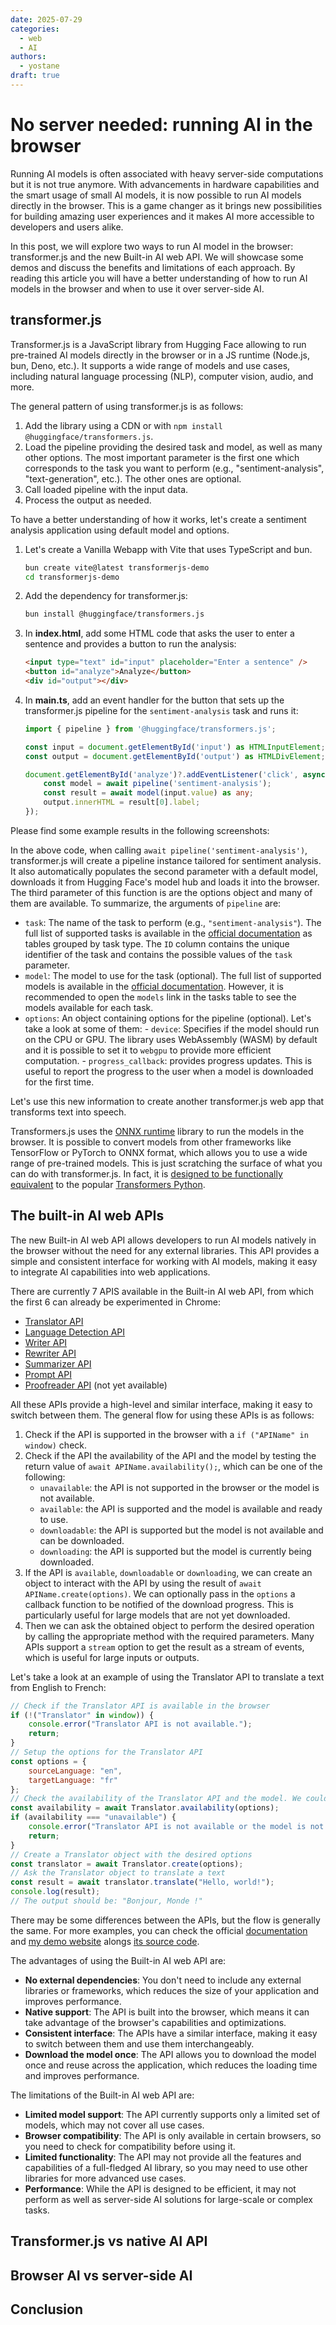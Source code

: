 ```yaml
---
date: 2025-07-29
categories:
  - web
  - AI
authors:
  - yostane
draft: true
---
```


# No server needed: running AI in the browser

Running AI models is often associated with heavy server-side computations but it is not true anymore.
With advancements in hardware capabilities and the smart usage of small AI models, it is now possible to run AI models directly in the browser.
This is a game changer as it brings new possibilities for building amazing user experiences and it makes AI more accessible to developers and users alike.

<!-- more -->

In this post, we will explore two ways to run AI model in the browser: transformer.js and the new Built-in AI web API.
We will showcase some demos and discuss the benefits and limitations of each approach.
By reading this article you will have a better understanding of how to run AI models in the browser and when to use it over server-side AI.

## transformer.js

Transformer.js is a JavaScript library from Hugging Face allowing to run pre-trained AI models directly in the browser or in a JS runtime (Node.js, bun, Deno, etc.).
It supports a wide range of models and use cases, including natural language processing (NLP), computer vision, audio, and more.

The general pattern of using transformer.js is as follows:

1. Add the library using a CDN or with `npm install @huggingface/transformers.js`.
1. Load the pipeline providing the desired task and model, as well as many other options.
    The most important parameter is the first one which corresponds to the task you want to perform (e.g., "sentiment-analysis", "text-generation", etc.).
    The other ones are optional.
1. Call loaded pipeline with the input data.
1. Process the output as needed.

To have a better understanding of how it works, let's create a sentiment analysis application using default model and options.

1. Let's create a Vanilla Webapp with Vite that uses TypeScript and bun.

    ```sh
    bun create vite@latest transformerjs-demo
    cd transformerjs-demo
    ```

1. Add the dependency for transformer.js:

    ```sh
    bun install @huggingface/transformers.js
    ```

1. In **index.html**, add some HTML code that asks the user to enter a sentence and provides a button to run the analysis:

    ```html
    <input type="text" id="input" placeholder="Enter a sentence" />
    <button id="analyze">Analyze</button>
    <div id="output"></div>
    ```

1. In **main.ts**, add an event handler for the button that sets up the transformer.js pipeline for the `sentiment-analysis` task and runs it:

    ```ts
    import { pipeline } from '@huggingface/transformers.js';

    const input = document.getElementById('input') as HTMLInputElement;
    const output = document.getElementById('output') as HTMLDivElement;

    document.getElementById('analyze')?.addEventListener('click', async () => {
        const model = await pipeline('sentiment-analysis');
        const result = await model(input.value) as any;
        output.innerHTML = result[0].label;
    });
    ```

Please find some example results in the following screenshots:

In the above code, when calling `await pipeline('sentiment-analysis')`, transformer.js will create a pipeline instance tailored for sentiment analysis.
It also automatically populates the second parameter with a default model, downloads it from Hugging Face's model hub and loads it into the browser.
The third parameter of this function is are the options object and many of them are available.
To summarize, the arguments of `pipeline` are:

- `task`: The name of the task to perform (e.g., `"sentiment-analysis"`).
    The full list of supported tasks is available in the [official documentation](https://huggingface.co/docs/transformers.js/index#supported-tasksmodels) as tables grouped by task type.
    The `ID` column contains the unique identifier of the task and contains the possible values of the `task` parameter.
- `model`: The model to use for the task (optional).
    The full list of supported models is available in the [official documentation](https://huggingface.co/docs/transformers.js/index#models).
    However, it is recommended to open the `models` link in the tasks table to see the models available for each task.
- `options`: An object containing options for the pipeline (optional).
    Let's take a look at some of them:
        - `device`: Specifies if the model should run on the CPU or GPU. The library uses WebAssembly (WASM) by default and it is possible to set it to `webgpu` to provide more efficient computation.
        - `progress_callback`: provides progress updates.
        This is useful to report the progress to the user when a model is downloaded for the first time.

Let's use this new information to create another transformer.js web app that transforms text into speech.

Transformers.js uses the [ONNX runtime](https://onnxruntime.ai/) library to run the models in the browser.
It is possible to convert models from other frameworks like TensorFlow or PyTorch to ONNX format, which allows you to use a wide range of pre-trained models.
This is just scratching the surface of what you can do with transformer.js.
In fact, it is [designed to be functionally equivalent](https://github.com/huggingface/transformers.js/) to the popular [Transformers Python](https://github.com/huggingface/transformers).

## The built-in AI web APIs

The new Built-in AI web API allows developers to run AI models natively in the browser without the need for any external libraries.
This API provides a simple and consistent interface for working with AI models, making it easy to integrate AI capabilities into web applications.

There are currently 7 APIS available in the Built-in AI web API, from which the first 6 can already be experimented in Chrome:

- [Translator API](https://developer.chrome.com/docs/ai/translator-api/)
- [Language Detection API](https://developer.chrome.com/docs/ai/language-detection)
- [Writer API](https://developer.chrome.com/docs/ai/writer-api)
- [Rewriter API](https://developer.chrome.com/docs/ai/rewriter-api)
- [Summarizer API](https://developer.chrome.com/docs/ai/summarizer-api/)
- [Prompt API](https://developer.chrome.com/docs/ai/prompt-api/)
- [Proofreader API](https://developer.chrome.com/docs/ai/proofreader-api/) (not yet available)

All these APIs provide a high-level and similar interface, making it easy to switch between them.
The general flow for using these APIs is as follows:

1. Check if the API is supported in the browser with a `if ("APIName" in window)` check.
1. Check if the API the availability of the API and the model by testing the return value of `await APIName.availability();`, which can be one of the following:
    - `unavailable`: the API is not supported in the browser or the model is not available.
    - `available`: the API is supported and the model is available and ready to use.
    - `downloadable`: the API is supported but the model is not available and can be downloaded.
    - `downloading`: the API is supported but the model is currently being downloaded.
1. If the API is `available`, `downloadable` or `downloading`, we can create an object to interact with the API by using the result of `await APIName.create(options)`. We can optionally pass in the `options` a callback function to be notified of the download progress. This is particularly useful for large models that are not yet downloaded.
1. Then we can ask the obtained object to perform the desired operation by calling the appropriate method with the required parameters. Many APIs support a `stream` option to get the result as a stream of events, which is useful for large inputs or outputs.

Let's take a look at an example of using the Translator API to translate a text from English to French:

```javascript
// Check if the Translator API is available in the browser
if (!("Translator" in window)) {
    console.error("Translator API is not available.");
    return;
}
// Setup the options for the Translator API
const options = {
    sourceLanguage: "en",
    targetLanguage: "fr"
};
// Check the availability of the Translator API and the model. We could also pass in a callback function to be notified of the download progress.
const availability = await Translator.availability(options);
if (availability === "unavailable") {
    console.error("Translator API is not available or the model is not available.");
    return;
}
// Create a Translator object with the desired options
const translator = await Translator.create(options);
// Ask the Translator object to translate a text
const result = await translator.translate("Hello, world!");
console.log(result);
// The output should be: "Bonjour, Monde !"
```

There may be some differences between the APIs, but the flow is generally the same.
For more examples, you can check the official [documentation](https://developer.chrome.com/docs/ai/built-in) and [my demo website](https://yostane.github.io/web-ai/) alongs [its source code](https://github.com/yostane/web-ai).

The advantages of using the Built-in AI web API are:

- **No external dependencies**: You don't need to include any external libraries or frameworks, which reduces the size of your application and improves performance.
- **Native support**: The API is built into the browser, which means it can take advantage of the browser's capabilities and optimizations.
- **Consistent interface**: The APIs have a similar interface, making it easy to switch between them and use them interchangeably.
- **Download the model once**: The API allows you to download the model once and reuse across the application, which reduces the loading time and improves performance.

The limitations of the Built-in AI web API are:

- **Limited model support**: The API currently supports only a limited set of models, which may not cover all use cases.
- **Browser compatibility**: The API is only available in certain browsers, so you need to check for compatibility before using it.
- **Limited functionality**: The API may not provide all the features and capabilities of a full-fledged AI library, so you may need to use other libraries for more advanced use cases.
- **Performance**: While the API is designed to be efficient, it may not perform as well as server-side AI solutions for large-scale or complex tasks.

## Transformer.js vs native AI API

## Browser AI vs server-side AI

## Conclusion
